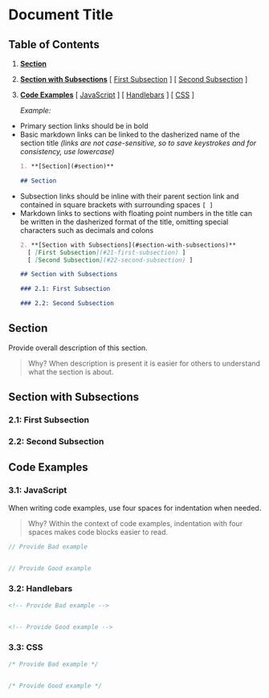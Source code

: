 # Document Title 

## Table of Contents 
1. **[Section](#section)**
1. **[Section with Subsections](#section-with-subsections)**
	[ [First Subsection](#21-first-subsection) ] 
	[ [Second Subsection](#22-second-subsection) ]
1. **[Code Examples](#code-examples)**
	[ [JavaScript](#31-javascript) ] 
	[ [Handlebars](#32-handlebars) ]
	[ [CSS](#33-css) ]

	*Example:*  
- Primary section links should be in bold
- Basic markdown links can be linked to the dasherized name of the section title _(links are not case-sensitive, so to save keystrokes and for consistency, use lowercase)_
	```markdown
	1. **[Section](#section)**

	## Section
	```
- Subsection links should be inline with their parent section link and contained in square brackets with surrounding spaces `[ ]`
- Markdown links to sections with floating point numbers in the title can be written in the dasherized format of the title, omitting special characters such as decimals and colons
	```markdown
	2. **[Section with Subsections](#section-with-subsections)**
	  [ [First Subsection](#21-first-subsection) ] 
	  [ [Second Subsection](#22-second-subsection) ]
	
	## Section with Subsections
	
	### 2.1: First Subsection
	
	### 2.2: Second Subsection
	```


## Section
Provide overall description of this section.
> Why? When description is present it is easier for others to understand what the section is about. 

## Section with Subsections


### 2.1: First Subsection


### 2.2: Second Subsection


## Code Examples

### 3.1: JavaScript

When writing code examples, use four spaces for indentation when needed.
> Why? Within the context of code examples, indentation with four spaces makes code blocks easier to read.

```javascript 
// Provide Bad example


// Provide Good example
```

### 3.2: Handlebars

```handlebars 
<!-- Provide Bad example -->


<!-- Provide Good example -->
```

### 3.3: CSS

```css 
/* Provide Bad example */


/* Provide Good example */
```